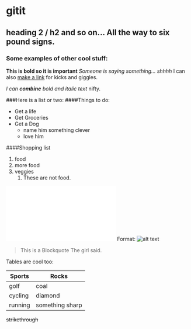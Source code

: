 # gitit

## heading 2 / h2 and so on... All the way to six pound signs.
### Some examples of other cool stuff:
**This is bold so it is important**
*Someone is saying something... shhhh*
I can also [make a link](http://google.com) for kicks and giggles. 

_I can **combine** bold and italic text_ nifty.

###Here is a list or two:
####Things to do: 
* Get a life
* Get Groceries
* Get a Dog
	* name him something clever
	* love him 

####Shopping list
1. food
1. more food
1. veggies
	1. These are not food.


![Picture of food](/img/food.img)
Format: ![alt text](url)

> This is a Blockquote
The girl said. 

Tables are cool too:

Sports | Rocks
------- | -------
golf | coal
cycling | diamond
running | something sharp

~~strikethrough~~


